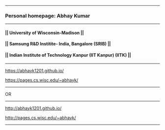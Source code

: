 --------------------------------------------
### Personal homepage:  Abhay Kumar
---------------------------------------------
#### || University of Wisconsin-Madison || 
#### || Samsung R&D Institite- India, Bangalore (SRIB) || 
#### || Indian Institute of Technology Kanpur (IIT Kanpur) (IITK) ||

---------------------------------------------
https://abhayk1201.github.io/  

https://pages.cs.wisc.edu/~abhayk/  

---------------------------------------------
OR                

---------------------------------------------
http://abhayk1201.github.io/

http://pages.cs.wisc.edu/~abhayk/  

---------------------------------------------
